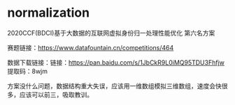 # normalization
2020CCF(BDCI)基于大数据的互联网虚拟身份归一处理性能优化 第六名方案



赛题链接：https://www.datafountain.cn/competitions/464



数据下载链接：链接：https://pan.baidu.com/s/1JbCkR9L0iMQ95TDU3Fhfjw 提取码：8wjm



方案没什么问题，数据结构重大失误，应该用一维数组模拟三维数组，速度会快很多，应该可以前三，吸取教训。



